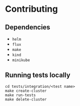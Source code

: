 # Contributing

## Dependencies
- `helm`
- `flux`
- `make`
- `kind`
- `minikube`

## Running tests locally

```shell
cd tests/integration/<test name>
make create-cluster
make run-tests
make delete-cluster
```
